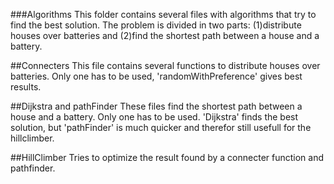 ###Algorithms
This folder contains several files with algorithms that try to find the best
solution. The problem is divided in two parts: (1)distribute houses over
batteries and (2)find the shortest path between a house and a battery.

##Connecters
This file contains several functions to distribute houses over batteries.
Only one has to be used, 'randomWithPreference' gives best results.

##Dijkstra and pathFinder
These files find the shortest path between a house and a battery. Only one
has to be used. 'Dijkstra' finds the best solution, but 'pathFinder' is much
quicker and therefor still usefull for the hillclimber.

##HillClimber
Tries to optimize the result found by a connecter function and pathfinder.
